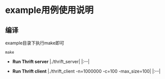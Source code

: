 # example用例使用说明
## 编译
example目录下执行make即可
```shell script
make
```

* **Run Thrift server**
|./thrift_server|
|:--|

* **Run Thrift client**
|./thrift_client -n=1000000 -c=100 -max_size=100|
|:--|